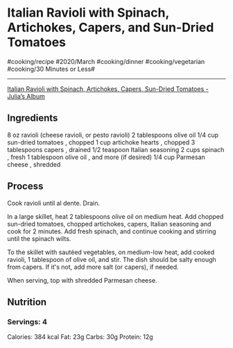 #  Italian Ravioli with Spinach, Artichokes, Capers, and Sun-Dried Tomatoes
#cooking/recipe #2020/March #cooking/dinner #cooking/vegetarian #cooking/30 Minutes or Less#
- - - -
[Italian Ravioli with Spinach, Artichokes, Capers, Sun-Dried Tomatoes - Julia’s Album](https://juliasalbum.com/ravioli-with-spinach-artichokes-capers-sun-dried-tomatoes/)

## Ingredients
8 oz ravioli (cheese ravioli, or pesto ravioli)
2 tablespoons olive oil
1/4 cup sun-dried tomatoes , chopped
1 cup artichoke hearts , chopped
3 tablespoons capers , drained
1/2 teaspoon Italian seasoning
2 cups spinach , fresh
1 tablespoon olive oil , and more (if desired)
1/4 cup Parmesan cheese , shredded

## Process
Cook ravioli until al dente.  Drain.  

In a large skillet, heat 2 tablespoons olive oil on medium heat.  Add chopped sun-dried tomatoes, chopped artichokes, capers, Italian seasoning and cook for 2 minutes. Add fresh spinach, and continue cooking and stirring until the spinach wilts.  

To the skillet with sautéed vegetables, on medium-low heat, add cooked ravioli, 1 tablespoon of olive oil, and stir.  The dish should be salty enough from capers.   If it's not, add more salt (or capers), if needed.

When serving, top with shredded Parmesan cheese.  

## Nutrition
### Servings: 4
Calories: 384 kcal
Fat: 23g
Carbs: 30g
Protein: 12g